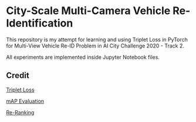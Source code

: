 # City-Scale Multi-Camera Vehicle Re-Identification
This repository is my attempt for learning and using Triplet Loss in PyTorch for Multi-View Vehicle Re-ID Problem in AI City Challenge 2020 - Track 2.

All experiments are implemented inside Jupyter Notebook files.

## Credit
[Triplet Loss](https://github.com/adambielski/siamese-triplet)

[mAP Evaluation](https://github.com/CoinCheung/triplet-reid-pytorch)

[Re-Ranking](https://github.com/zhunzhong07/person-re-ranking/blob/master/python-version/re_ranking_ranklist.py)